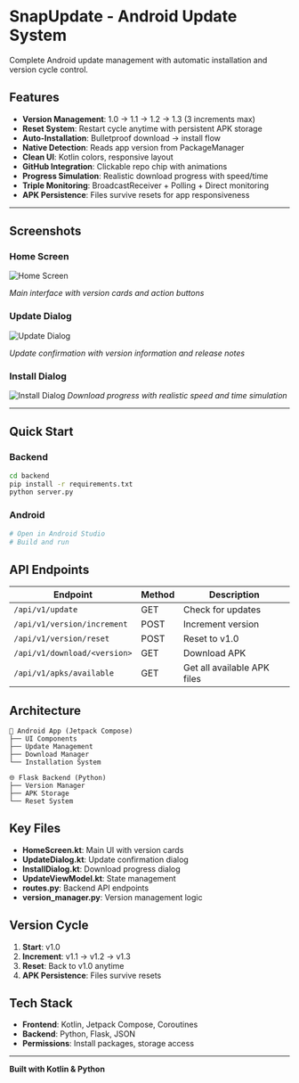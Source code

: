 # SnapUpdate - Android Update System

Complete Android update management with automatic installation and version cycle control.

## Features

- **Version Management**: 1.0 → 1.1 → 1.2 → 1.3 (3 increments max)
- **Reset System**: Restart cycle anytime with persistent APK storage
- **Auto-Installation**: Bulletproof download → install flow
- **Native Detection**: Reads app version from PackageManager
- **Clean UI**: Kotlin colors, responsive layout
- **GitHub Integration**: Clickable repo chip with animations
- **Progress Simulation**: Realistic download progress with speed/time
- **Triple Monitoring**: BroadcastReceiver + Polling + Direct monitoring
- **APK Persistence**: Files survive resets for app responsiveness

---

## Screenshots

### Home Screen
![Home Screen](https://github.com/user-attachments/assets/bc34b812-e14c-49bb-a267-5a8883c6067f)

*Main interface with version cards and action buttons*

### Update Dialog
![Update Dialog](https://github.com/user-attachments/assets/6d64f145-ba09-4002-87c3-babb429289ff)

*Update confirmation with version information and release notes*

### Install Dialog
![Install Dialog](https://github.com/user-attachments/assets/bc34b812-e14c-49bb-a267-5a8883c6067f)
*Download progress with realistic speed and time simulation*

---

## Quick Start

### Backend
```bash
cd backend
pip install -r requirements.txt
python server.py
```

### Android
```bash
# Open in Android Studio
# Build and run
```

## API Endpoints

| Endpoint | Method | Description |
|----------|--------|-------------|
| `/api/v1/update` | GET | Check for updates |
| `/api/v1/version/increment` | POST | Increment version |
| `/api/v1/version/reset` | POST | Reset to v1.0 |
| `/api/v1/download/<version>` | GET | Download APK |
| `/api/v1/apks/available` | GET | Get all available APK files |

## Architecture

```
📱 Android App (Jetpack Compose)
├── UI Components
├── Update Management
├── Download Manager
└── Installation System

🌐 Flask Backend (Python)
├── Version Manager
├── APK Storage
└── Reset System
```

## Key Files

- **HomeScreen.kt**: Main UI with version cards
- **UpdateDialog.kt**: Update confirmation dialog
- **InstallDialog.kt**: Download progress dialog
- **UpdateViewModel.kt**: State management
- **routes.py**: Backend API endpoints
- **version_manager.py**: Version management logic

## Version Cycle

1. **Start**: v1.0
2. **Increment**: v1.1 → v1.2 → v1.3
3. **Reset**: Back to v1.0 anytime
4. **APK Persistence**: Files survive resets

## Tech Stack

- **Frontend**: Kotlin, Jetpack Compose, Coroutines
- **Backend**: Python, Flask, JSON
- **Permissions**: Install packages, storage access

---

**Built with Kotlin & Python** 
